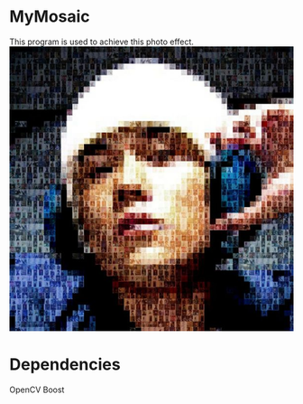 # MyMosaic

This program is used to achieve this photo effect.
![Image text](Example.jpg)

# Dependencies
OpenCV
Boost
